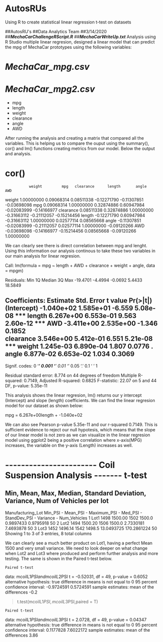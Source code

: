 # AutosRUs
Using R to create statistical linear regression t-test on datasets

##AutosRU's
##Data Analytics Team
##3/14/2020
##**_MechaCarChallengeRScript.R_**
##**_MechaCarWriteUp.txt_**
Analysis using R Studio multiple linear regresion, designed a linear model that can predict the mpg of MechaCar prototypes using the following variables: 
# **_MechaCar_mpg.csv_**
# **_MechaCar_mpg2.csv_**

- mpg
- length
- weight
- clearance
- angle
- AWD

After running the analysis and creating a matrix that compared all the variables. This is helping us to compare the ouput using the summary(), cor() and lm() functions creating metrics from our model. Below the output and analysis. 

# cor()
               weight         mpg   clearance      length       angle         AWD
weight     1.00000000  0.09068314  0.08511338 -0.12271790 -0.11307851 -0.03698098
mpg        0.09068314  1.00000000  0.32874886  0.60947984 -0.02083999 -0.14166977
clearance  0.08511338  0.32874886  1.00000000 -0.31663112 -0.21112057 -0.15214456
length    -0.12271790  0.60947984 -0.31663112  1.00000000  0.02577114  0.08565668
angle     -0.11307851 -0.02083999 -0.21112057  0.02577114  1.00000000 -0.09120266
AWD       -0.03698098 -0.14166977 -0.15214456  0.08565668 -0.09120266  1.00000000

We can clearly see there is direct correlation between mpg and lenght. Using this information our analysis continous to take these two variables in our main analysis for linear regresion. 

Call:
lm(formula = mpg ~ length + AWD + clearance + weight + angle, 
    data = mpgm)

Residuals:
     Min       1Q   Median       3Q      Max 
-19.4701  -4.4994  -0.0692   5.4433  18.5849 

Coefficients:
              Estimate Std. Error t value Pr(>|t|)    
(Intercept) -1.040e+02  1.585e+01  -6.559 5.08e-08 ***
length       6.267e+00  6.553e-01   9.563 2.60e-12 ***
AWD         -3.411e+00  2.535e+00  -1.346   0.1852    
clearance    3.546e+00  5.412e-01   6.551 5.21e-08 ***
weight       1.245e-03  6.890e-04   1.807   0.0776 .  
angle        6.877e-02  6.653e-02   1.034   0.3069    
---
Signif. codes:  0 ‘***’ 0.001 ‘**’ 0.01 ‘*’ 0.05 ‘.’ 0.1 ‘ ’ 1

Residual standard error: 8.774 on 44 degrees of freedom
Multiple R-squared:  0.7149,	Adjusted R-squared:  0.6825 
F-statistic: 22.07 on 5 and 44 DF,  p-value: 5.35e-11

This analysis shows the linear regresion, lm() returns our y intercept (Intercept) and slope (length) coefficients. We can find the linear regresion model for our dataset as shown below:

mpg = 6.267e+00length + -1.040e+02 

We can also see Pearson p-value 5.35e-11 and our r-squared 0.7149. This is sufficient evidence to reject our null hypotesis, which means that the slope of our linear model is not zero as we can visualize in the linear regresion model using ggplot2 being a positive correlation where x-axis(MPG) increases, the variable on the y-axis (Length) increases as well. 

# ----------------------- Coil Suspension Analysis ------- t-test
## Min, Mean, Max, Median, Standard Deviation, Variance, Num of Vehicles per lot
Manufacturing_Lot
		Min_PSI - Mean_PSI - Maximum_PSI - Med_PSI - StandDev_PSI - 	Variance - Num_Vehicles
1	Lot1	1498	1500.00		1502	  1500.0	0.9897433	0.9795918	50
2	Lot2	1494	1500.20		1506	  1500.0	2.7330181	7.4693878	50
3	Lot3	1452	1496.14		1542	  1498.5	13.0493725	170.2861224	50
Showing 1 to 3 of 3 entries, 8 total columns

We can clearly see a much better product on Lot1, having a perfect Mean 1500 and very small variance. We need to look deeper on what change when Lot2 and Lot3 where produced and perform further analysis and more testing. The same is shown in the Paired t-test below.

	Paired t-test

data:  mcoilL1$PSI and mcoilL2$PSI
t = -0.52031, df = 49, p-value = 0.6052
alternative hypothesis: true difference in means is not equal to 0
95 percent confidence interval:
 -0.9724591  0.5724591
sample estimates:
mean of the differences 
                   -0.2 

> t.test(mcoilL1$PSI,mcoilL3$PSI,paired = T) 

	Paired t-test

data:  mcoilL1$PSI and mcoilL3$PSI
t = 2.0728, df = 49, p-value = 0.04347
alternative hypothesis: true difference in means is not equal to 0
95 percent confidence interval:
 0.1177828 7.6022172
sample estimates:
mean of the differences 
                   3.86 
